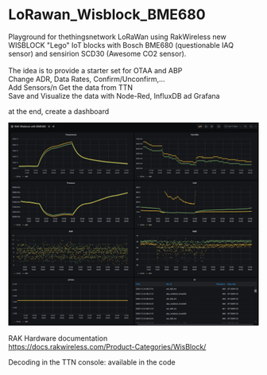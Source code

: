 # LoRawan_Wisblock_BME680
Playground for thethingsnetwork LoRaWan using RakWireless new WISBLOCK "Lego" IoT blocks with Bosch BME680 (questionable IAQ sensor) and sensirion SCD30 (Awesome CO2 sensor).<br><br>
The idea is to provide a starter set for OTAA and ABP<br>
Change ADR, Data Rates, Confirm/Unconfirm,...<br>
Add Sensors/n
Get the data from TTN<br>
Save and Visualize the data with Node-Red, InfluxDB ad Grafana<br>

at the end, create a dashboard<br>


 <img src="2day_overview_wisblock_ttn_bme680.png" alt="grafana dashboad of TTN, bme680 and Wisblock"> 

RAK Hardware documentation<br>
https://docs.rakwireless.com/Product-Categories/WisBlock/ <br>

Decoding in the TTN console: available in the code<br>


